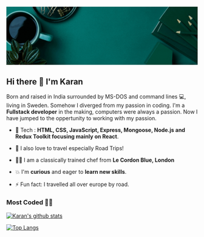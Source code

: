 ![Fun IMage](./images/myGif.gif)


## Hi there 👋 I'm Karan 

Born and raised in India surrounded by MS-DOS and command lines 💻, living in Sweden. Somehow I diverged from my passion in coding. I'm a __Fullstack developer__ in the making, computers were always a passion. Now I have jumped to the oppertunity to working with my passion.	

 
 - 🌱 Tech : __HTML, CSS, JavaScript, Express, Mongoose, Node.js and Redux Toolkit focusing mainly on React__.	
 
 - 🌈 I also love to travel especially Road Trips!
 
 - 👨‍🍳 I am a classically trained chef from __Le Cordon Blue, London__
 
 - 💥 I'm __curious__ and eager to __learn new skills__.	 
 
 - ⚡ Fun fact: I travelled all over europe by road.
 
 
 ### Most Coded 👨‍💻
 [![Karan's github stats](https://github-readme-stats.vercel.app/api?username=karanmann&show_icons=true&theme=vue)](https://github.com/karanmann/github-readme-stats)
 
 [![Top Langs](https://github-readme-stats.vercel.app/api/top-langs/?username=karanmann&show_icons=true&theme=vue)](https://github.com/karanmann/github-readme-stats)
<!--
**karanmann/karanmann** is a ✨ _special_ ✨ repository because its `README.md` (this file) appears on your GitHub profile.

